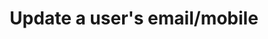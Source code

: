 ---
title: Update a user's email/mobile
excerpt: |-
  Initiate the update of a user's email or mobile number. 
  Returns an mfa code that must be used to confirm the change.
api:
  file: openapi-external-b2c.yaml
  operationId: UpdateAttr
hidden: false
---